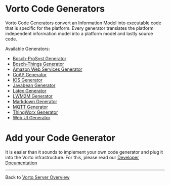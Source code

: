 # Vorto Code Generators

Vorto Code Generators convert an Information Model into executable code that is specific for the platform. Every generator translates the platform independent information model into a platform model and lastly source code. 

Available Generators:

 - [Bosch-ProSyst Generator](org.eclipse.vorto.codegen.service.prosystfi/Readme.md)
 - [Bosch-Things Generator](org.eclipse.vorto.codegen.service.bosch.things/Readme.md)
 - [Amazon Web Services Generator](org.eclipse.vorto.codegen.service.aws/Readme.md)
 - [CoAP Generator](org.eclipse.vorto.codegen.service.coap/Readme.md)
 - [IOS Generator](org.eclipse.vorto.codegen.service.ios/Readme.md)
 - [Javabean Generator](org.eclipse.vorto.codegen.service.javabean/Readme.md)
 - [Latex Generator](org.eclipse.vorto.codegen.service.latex/Readme.md)
 - [LWM2M Generator](org.eclipse.vorto.codegen.service.lwm2m/Readme.md)
 - [Markdown Generator](org.eclipse.vorto.codegen.service.markdown/Readme.md)
 - [MQTT Generator](org.eclipse.vorto.codegen.service.mqtt/Readme.md)
 - [ThingWorx Generator](org.eclipse.vorto.codegen.service.thingworx/Readme.md)
 - [Web UI Generator](org.eclipse.vorto.codegen.service.webdevice/Readme.md)
 

# Add your Code Generator

It is easier than it sounds to implement your own code generator and plug it into the Vorto infrastructure. For this, please read our [Developer Documentation](http://www.eclipse.org/vorto/documentation/developer-api/codegenerator-implementation.html) 


----------
Back to [Vorto Server Overview](../Readme.md)
